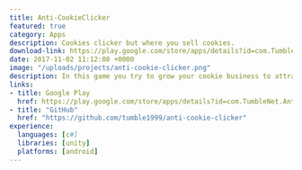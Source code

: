 ```yaml
---
title: Anti-CookieClicker
featured: true
category: Apps
description: Cookies clicker but where you sell cookies.
download-link: https://play.google.com/store/apps/details?id=com.TumbleNet.AntiCookieClicker&hl=en
date: 2017-11-02 11:12:08 +0000
image: "/uploads/projects/anti-cookie-clicker.png"
description: In this game you try to grow your cookie business to attract more customers and maybe even the rich.
links:
- title: Google Play
  href: https://play.google.com/store/apps/details?id=com.TumbleNet.AntiCookieClicker&hl=en
- title: "GitHub"
  href: "https://github.com/tumble1999/anti-cookie-clicker"
experience:  
  languages: [c#]
  libraries: [unity]
  platforms: [android]
---
```


